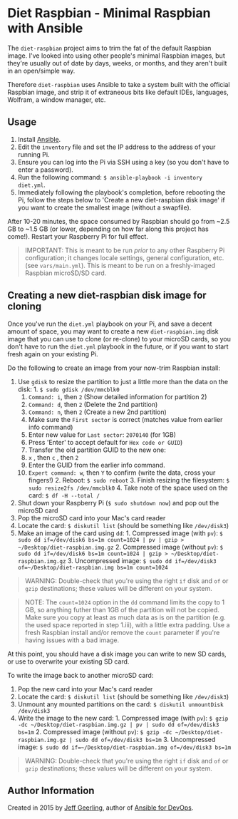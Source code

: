 # Diet Raspbian - Minimal Raspbian with Ansible

The `diet-raspbian` project aims to trim the fat of the default Raspbian image. I've looked into using other people's minimal Raspbian images, but they're usually out of date by days, weeks, or months, and they aren't built in an open/simple way.

Therefore `diet-raspbian` uses Ansible to take a system built with the official Raspbian image, and strip it of extraneous bits like default IDEs, languages, Wolfram, a window manager, etc.

## Usage

  1. Install [Ansible](http://docs.ansible.com/intro_installation.html).
  2. Edit the `inventory` file and set the IP address to the address of your running Pi.
  3. Ensure you can log into the Pi via SSH using a key (so you don't have to enter a password).
  4. Run the following command: `$ ansible-playbook -i inventory diet.yml`.
  5. Immediately following the playbook's completion, before rebooting the Pi, follow the steps below to 'Create a new diet-raspbian disk image' if you want to create the smallest image (without a swapfile).

After 10-20 minutes, the space consumed by Raspbian should go from ~2.5 GB to ~1.5 GB (or lower, depending on how far along this project has come!). Restart your Raspberry Pi for full effect.

> IMPORTANT: This is meant to be run *prior* to any other Raspberry Pi configuration; it changes locale settings, general configuration, etc. (see `vars/main.yml`). This is meant to be run on a freshly-imaged Raspbian microSD/SD card.

## Creating a new diet-raspbian disk image for cloning

Once you've run the `diet.yml` playbook on your Pi, and save a decent amount of space, you may want to create a new `diet-raspbian.img` disk image that you can use to clone (or re-clone) to your microSD cards, so you don't have to run the `diet.yml` playbook in the future, or if you want to start fresh again on your existing Pi.

Do the following to create an image from your now-trim Raspbian install:

  1. Use `gdisk` to resize the partition to just a little more than the data on the disk:
    1. `$ sudo gdisk /dev/mmcblk0`
      1. `Command: i`, then `2` (Show detailed information for partition 2)
      2. `Command: d`, then `2` (Delete the 2nd partition)
      3. `Command: n`, then `2` (Create a new 2nd partition)
      4. Make sure the `First sector` is correct (matches value from earlier info command)
      5. Enter new value for `Last sector`: `2070140` (for 1GB)
      6. Press 'Enter' to accept default for `Hex code or GUID`)
      7. Transfer the old partition GUID to the new one:
        1. `x` <enter>, then `c` <enter>, then `2` <enter>
        2. Enter the GUID from the earlier info command.
      8. `Expert command: w`, then `Y` to confirm (write the data, cross your fingers!)
    2. Reboot: `$ sudo reboot`
    3. Finish resizing the filesystem: `$ sudo resize2fs /dev/mmcblk0`
    4. Take note of the space used on the card: `$ df -H --total /`
  2. Shut down your Raspberry Pi (`$ sudo shutdown now`) and pop out the microSD card
  3. Pop the microSD card into your Mac's card reader
  4. Locate the card: `$ diskutil list` (should be something like `/dev/disk3`)
  5. Make an image of the card using `dd`:
    1. Compressed image (with `pv`): `$ sudo dd if=/dev/disk6 bs=1m count=1024 | pv | gzip > ~/Desktop/diet-raspbian.img.gz`
    2. Compressed image (without `pv`): `$ sudo dd if=/dev/disk6 bs=1m count=1024 | gzip > ~/Desktop/diet-raspbian.img.gz`
    3. Uncompressed image: `$ sudo dd if=/dev/disk3 of=~/Desktop/diet-raspbian.img bs=1m count=1024`

> WARNING: Double-check that you're using the right `if` disk and `of` or `gzip` destinations; these values will be different on your system.

> NOTE: The `count=1024` option in the `dd` command limits the copy to 1 GB, so anything futher than 1GB of the partition will not be copied. Make sure you copy at least as much data as is on the partition (e.g. the used space reported in step 1.iii), with a little extra padding. Use a fresh Raspbian install and/or remove the `count` parameter if you're having issues with a bad image.

At this point, you should have a disk image you can write to new SD cards, or use to overwrite your existing SD card.

To write the image back to another microSD card:

  1. Pop the new card into your Mac's card reader
  2. Locate the card: `$ diskutil list` (should be something like `/dev/disk3`)
  3. Unmount any mounted partitions on the card: `$ diskutil unmountDisk /dev/disk3`
  3. Write the image to the new card:
    1. Compressed image (with `pv`): `$ gzip -dc ~/Desktop/diet-raspbian.img.gz | pv | sudo dd of=/dev/disk3 bs=1m`
    2. Compressed image (without `pv`): `$ gzip -dc ~/Desktop/diet-raspbian.img.gz | sudo dd of=/dev/disk3 bs=1m`
    3. Uncompressed image: `$ sudo dd if=~/Desktop/diet-raspbian.img of=/dev/disk3 bs=1m`

> WARNING: Double-check that you're using the right `if` disk and `of` or `gzip` destinations; these values will be different on your system.

## Author Information

Created in 2015 by [Jeff Geerling](http://jeffgeerling.com/), author of [Ansible for DevOps](http://ansiblefordevops.com/).
